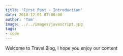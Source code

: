 ```yaml
---
title: 'First Post - Introduction'
date: 2018-12-01 07:00:00
author: 'Tam'
image: ../../images/javascript.jpg
tags:
- code
---
```


Welcome to Travel Blog, I hope you enjoy our content